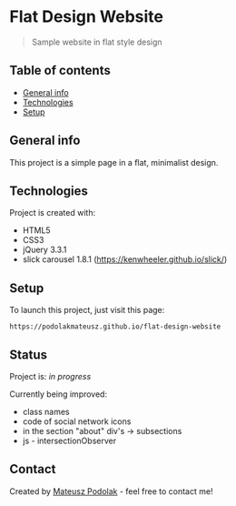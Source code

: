 # Flat Design Website
> Sample website in flat style design

## Table of contents
* [General info](#general-info)
* [Technologies](#technologies)
* [Setup](#setup)

## General info
This project is a simple page in a flat, minimalist design.
	
## Technologies
Project is created with:
* HTML5
* CSS3
* jQuery 3.3.1
* slick carousel 1.8.1 (https://kenwheeler.github.io/slick/)
	
## Setup
To launch this project, just visit this page:

```
https://podolakmateusz.github.io/flat-design-website
```

## Status
Project is: _in progress_

Currently being improved:
* class names
* code of social network icons
* in the section "about" div's -> subsections
* js - intersectionObserver

## Contact
Created by [Mateusz Podolak](podolakmateusz@outlook.com) - feel free to contact me!
